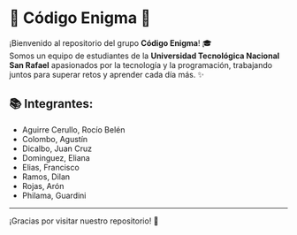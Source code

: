 # 🔷 Código Enigma 🔷

¡Bienvenido al repositorio del grupo **Código Enigma**! 🎓  
Somos un equipo de estudiantes de la **Universidad Tecnológica Nacional San Rafael** apasionados por la tecnología y la programación, trabajando juntos para superar retos y aprender cada día más. ✨


## 📚 Integrantes:
- Aguirre Cerullo, Rocío Belén
- Colombo, Agustín
- Dicalbo, Juan Cruz
- Dominguez, Eliana
- Elias, Francisco
- Ramos, Dilan
- Rojas, Arón
- Philama, Guardini


---
¡Gracias por visitar nuestro repositorio! 💙
